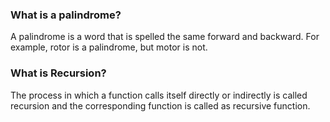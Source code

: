 ### What is a palindrome?

A palindrome is a word that is spelled the same forward and backward. For example, rotor is a palindrome, but motor is not.

### What is Recursion?

The process in which a function calls itself directly or indirectly is called recursion and the corresponding function is called as recursive function.
